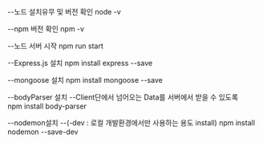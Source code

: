 --노드 설치유무 및 버전 확인
node -v

--npm 버전 확인
npm -v

--노드 서버 시작
npm run start

--Express.js 설치
npm install express --save

--mongoose 설치
npm install mongoose --save

--bodyParser 설치
--Client단에서 넘어오는 Data를 서버에서 받을 수 있도록  
npm install body-parser

--nodemon설치 
--(-dev : 로컬 개발환경에서만 사용하는 용도 install)
npm install nodemon --save-dev